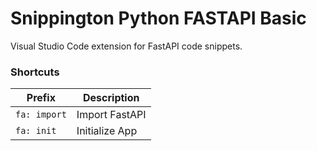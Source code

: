 # Snippington Python FASTAPI Basic
Visual Studio Code extension for FastAPI code snippets.

### Shortcuts

| Prefix | Description |
| ------ | ------------ |
| `fa: import` | Import FastAPI |
| `fa: init` | Initialize App |